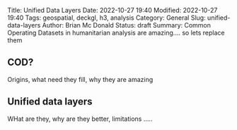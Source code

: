 Title: Unified Data Layers
Date: 2022-10-27 19:40
Modified: 2022-10-27 19:40
Tags: geospatial, deckgl, h3, analysis 
Category: General
Slug: unified-data-layers 
Author: Brian Mc Donald
Status: draft
Summary: Common Operating Datasets in humanitarian analysis are amazing.... so lets replace them

## COD?

Origins, what need they fill, why they are amazing

## Unified data layers

WHat are they, why are they better, limitations
.....
